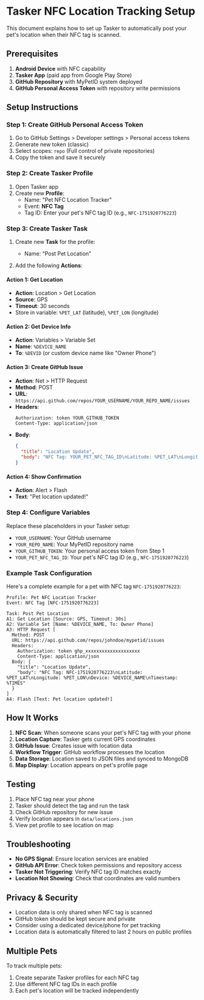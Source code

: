 # Tasker NFC Location Tracking Setup

This document explains how to set up Tasker to automatically post your pet's location when their NFC tag is scanned.

## Prerequisites

1. **Android Device** with NFC capability
2. **Tasker App** (paid app from Google Play Store)
3. **GitHub Repository** with MyPetID system deployed
4. **GitHub Personal Access Token** with repository write permissions

## Setup Instructions

### Step 1: Create GitHub Personal Access Token

1. Go to GitHub Settings > Developer settings > Personal access tokens
2. Generate new token (classic)
3. Select scopes: `repo` (Full control of private repositories)
4. Copy the token and save it securely

### Step 2: Create Tasker Profile

1. Open Tasker app
2. Create new **Profile**:
   - Name: "Pet NFC Location Tracker"
   - Event: **NFC Tag**
   - Tag ID: Enter your pet's NFC tag ID (e.g., `NFC-1751920776223`)

### Step 3: Create Tasker Task

1. Create new **Task** for the profile:
   - Name: "Post Pet Location"

2. Add the following **Actions**:

#### Action 1: Get Location
- **Action**: Location > Get Location
- **Source**: GPS
- **Timeout**: 30 seconds
- Store in variable: `%PET_LAT` (latitude), `%PET_LON` (longitude)

#### Action 2: Get Device Info
- **Action**: Variables > Variable Set
- **Name**: `%DEVICE_NAME`
- **To**: `%DEVID` (or custom device name like "Owner Phone")

#### Action 3: Create GitHub Issue
- **Action**: Net > HTTP Request
- **Method**: POST
- **URL**: `https://api.github.com/repos/YOUR_USERNAME/YOUR_REPO_NAME/issues`
- **Headers**: 
  ```
  Authorization: token YOUR_GITHUB_TOKEN
  Content-Type: application/json
  ```
- **Body**:
  ```json
  {
    "title": "Location Update",
    "body": "NFC Tag: YOUR_PET_NFC_TAG_ID\nLatitude: %PET_LAT\nLongitude: %PET_LON\nDevice: %DEVICE_NAME\nTimestamp: %TIMES"
  }
  ```

#### Action 4: Show Confirmation
- **Action**: Alert > Flash
- **Text**: "Pet location updated!"

### Step 4: Configure Variables

Replace these placeholders in your Tasker setup:

- `YOUR_USERNAME`: Your GitHub username
- `YOUR_REPO_NAME`: Your MyPetID repository name  
- `YOUR_GITHUB_TOKEN`: Your personal access token from Step 1
- `YOUR_PET_NFC_TAG_ID`: Your pet's NFC tag ID (e.g., `NFC-1751920776223`)

### Example Task Configuration

Here's a complete example for a pet with NFC tag `NFC-1751920776223`:

```
Profile: Pet NFC Location Tracker
Event: NFC Tag [NFC-1751920776223]

Task: Post Pet Location
A1: Get Location [Source: GPS, Timeout: 30s]
A2: Variable Set [Name: %DEVICE_NAME, To: Owner Phone]
A3: HTTP Request [
  Method: POST
  URL: https://api.github.com/repos/johndoe/mypetid/issues
  Headers: 
    Authorization: token ghp_xxxxxxxxxxxxxxxxxxxx
    Content-Type: application/json
  Body: {
    "title": "Location Update",
    "body": "NFC Tag: NFC-1751920776223\nLatitude: %PET_LAT\nLongitude: %PET_LON\nDevice: %DEVICE_NAME\nTimestamp: %TIMES"
  }
]
A4: Flash [Text: Pet location updated!]
```

## How It Works

1. **NFC Scan**: When someone scans your pet's NFC tag with your phone
2. **Location Capture**: Tasker gets current GPS coordinates
3. **GitHub Issue**: Creates issue with location data
4. **Workflow Trigger**: GitHub workflow processes the location
5. **Data Storage**: Location saved to JSON files and synced to MongoDB
6. **Map Display**: Location appears on pet's profile page

## Testing

1. Place NFC tag near your phone
2. Tasker should detect the tag and run the task
3. Check GitHub repository for new issue
4. Verify location appears in `data/locations.json`
5. View pet profile to see location on map

## Troubleshooting

- **No GPS Signal**: Ensure location services are enabled
- **GitHub API Error**: Check token permissions and repository access
- **Tasker Not Triggering**: Verify NFC tag ID matches exactly
- **Location Not Showing**: Check that coordinates are valid numbers

## Privacy & Security

- Location data is only shared when NFC tag is scanned
- GitHub token should be kept secure and private
- Consider using a dedicated device/phone for pet tracking
- Location data is automatically filtered to last 2 hours on public profiles

## Multiple Pets

To track multiple pets:
1. Create separate Tasker profiles for each NFC tag
2. Use different NFC tag IDs in each profile
3. Each pet's location will be tracked independently